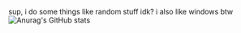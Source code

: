 sup, i do some things like random stuff idk?
i also like windows btw
![Anurag's GitHub stats](https://github-readme-stats.vercel.app/api?username=izhank216&show=reviews,discussions_started,discussions_answered,prs_merged,prs_merged_percentage)
